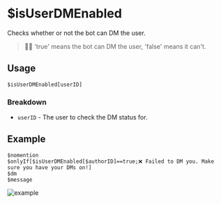 # $isUserDMEnabled
Checks whether or not the bot can DM the user.
> 🧙‍♂️ 'true' means the bot can DM the user, 'false' means it can't.

## Usage
```
$isUserDMEnabled[userID]
```

### Breakdown
- `userID` - The user to check the DM status for.

## Example
```
$nomention
$onlyIf[$isUserDMEnabled[$authorID]==true;❌ Failed to DM you. Make sure you have your DMs on!]
$dm
$message
```

![example](https://user-images.githubusercontent.com/69215413/123518295-46a91000-d673-11eb-9a1e-39f9d9f83bb9.png)
